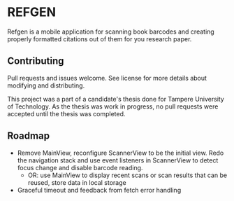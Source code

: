 # REFGEN

Refgen is a mobile application for scanning book barcodes and creating properly formatted citations out of them for you research paper.

## Contributing

Pull requests and issues welcome. See license for more details about modifying and distributing.

This project was a part of a candidate's thesis done for Tampere University of Technology. As the thesis was work in progress, no pull requests were accepted until the thesis was completed.

## Roadmap

- Remove MainView, reconfigure ScannerView to be the initial view. Redo the navigation stack and use event listeners in ScannerView to detect focus change and disable barcode reading.
  * OR: use MainView to display recent scans or scan results that can be reused, store data in local storage
- Graceful timeout and feedback from fetch error handling
